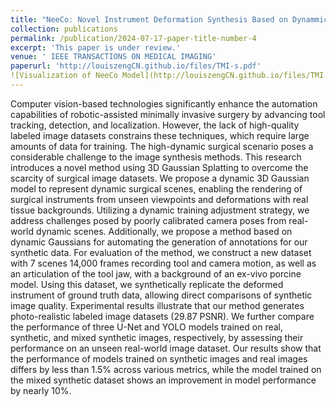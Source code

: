 ```yaml
---
title: "NeeCo: Novel Instrument Deformation Synthesis Based on Dynammic 3D Gaussian Reconstruction"
collection: publications
permalink: /publication/2024-07-17-paper-title-number-4
excerpt: 'This paper is under review.'
venue: ' IEEE TRANSACTIONS ON MEDICAL IMAGING'
paperurl: 'http://louiszengCN.github.io/files/TMI-s.pdf'
![Visualization of NeeCo Model](http://louiszengCN.github.io/files/TMI.png)
---
```


Computer vision-based technologies significantly enhance the automation capabilities of robotic-assisted minimally invasive surgery by advancing tool tracking, detection, and localization. However, the lack of high-quality labeled image datasets constrains these techniques, which require large amounts of data for training. The high-dynamic surgical scenario poses a considerable challenge to the image synthesis methods. This research introduces a novel method using 3D Gaussian Splatting to overcome the scarcity of surgical image datasets. We propose a dynamic 3D Gaussian model to represent dynamic surgical scenes, enabling the rendering of surgical instruments from unseen viewpoints and deformations with real tissue backgrounds. Utilizing a dynamic training adjustment strategy, we address challenges posed by poorly calibrated camera poses from real-world dynamic scenes. Additionally, we propose a method based on dynamic Gaussians for automating the generation of annotations for our synthetic data. For evaluation of the method, we construct a new dataset with 7 scenes 14,000 frames recording tool and camera motion, as well as an articulation of the tool jaw, with a background of an ex-vivo porcine model. Using this dataset, we synthetically replicate the deformed instrument of ground truth data, allowing direct comparisons of synthetic image quality. Experimental results illustrate that our method generates photo-realistic labeled image datasets (29.87 PSNR). We further compare the performance of three U-Net and YOLO models trained on real, synthetic, and mixed synthetic images, respectively, by assessing their performance on an unseen real-world image dataset. Our results show that the performance of models trained on synthetic images and real images differs by less than 1.5% across various metrics, while the model trained on the mixed synthetic dataset shows an improvement in model performance by nearly 10%.

